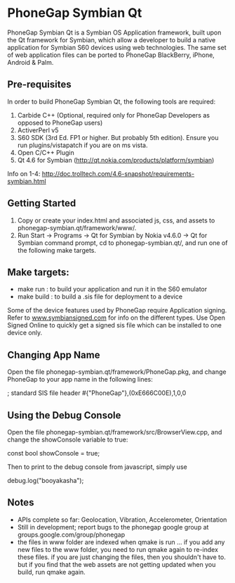 PhoneGap Symbian Qt
=============================================================
PhoneGap Symbian Qt is a Symbian OS Application framework, built upon the Qt framework for Symbian, which allow a developer to build 
a native application for Symbian S60 devices using web technologies. The same set of web application files can be ported to PhoneGap
BlackBerry, iPhone, Android & Palm.

Pre-requisites
-------------------------------------------------------------
In order to build PhoneGap Symbian Qt, the following tools are required:

1. Carbide C++ (Optional, required only for PhoneGap Developers as opposed to PhoneGap users)
2. ActiverPerl v5
3. S60 SDK (3rd Ed. FP1 or higher. But probably 5th edition). Ensure you run plugins/vistapatch if you are on ms vista.
4. Open C/C++ Plugin
5. Qt 4.6 for Symbian (http://qt.nokia.com/products/platform/symbian)

Info on 1-4: http://doc.trolltech.com/4.6-snapshot/requirements-symbian.html

Getting Started
-------------------------------------------------------------
1. Copy or create your index.html and associated js, css, and assets to phonegap-symbian.qt/framework/www/.
2. Run Start -> Programs -> Qt for Symbian by Nokia v4.6.0 -> Qt for Symbian command prompt, cd to phonegap-symbian.qt/,
and run one of the following make targets.

Make targets:
-------------------------------------------------------------
- make run : to build your application and run it in the S60 emulator
- make build : to build a .sis file for deployment to a device

Some of the device features used by PhoneGap require Application signing. Refer to www.symbiansigned.com for info
on the different types. Use Open Signed Online to quickly get a signed sis file which can be installed to one device
only.

Changing App Name
-------------------------------------------------------------
Open the file phonegap-symbian.qt/framework/PhoneGap.pkg, and change PhoneGap to your app name in the following lines:

; standard SIS file header
\#{"PhoneGap"},(0xE666C00E),1,0,0

Using the Debug Console
-------------------------------------------------------------
Open the file phonegap-symbian.qt/framework/src/BrowserView.cpp, and change the showConsole variable to true:

const bool showConsole = true;

Then to print to the debug console from javascript, simply use 

debug.log("booyakasha");

Notes
-------------------------------------------------------------
- APIs complete so far: Geolocation, Vibration, Accelerometer, Orientation
- Still in development; report bugs to the phonegap google group at groups.google.com/group/phonegap
- the files in www folder are indexed when qmake is run ... if you add any new files to the www folder, you need to run qmake again to re-index these files. if you are just changing the files, then you shouldn't have to. but if you find that the web assets are not getting updated when you build, run qmake again.
